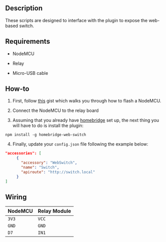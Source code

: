 ## Description

These scripts are designed to interface with the plugin to expose the web-based switch.

## Requirements

* NodeMCU

* Relay

* Micro-USB cable

## How-to

1. First, follow [this](https://gist.github.com/phenotypic/8d9d3b886936ccea9c21f495755640dd) gist which walks you through how to flash a NodeMCU.

2. Connect the NodeMCU to the relay board

3. Assuming that you already have [homebridge](https://github.com/homebridge/homebridge#installation) set up, the next thing you will have to do is install the plugin:
```
npm install -g homebridge-web-switch
```

4. Finally, update your `config.json` file following the example below:

```json
"accessories": [
     {
       "accessory": "WebSwitch",
       "name": "Switch",
       "apiroute": "http://switch.local"
     }
]
```

## Wiring

| NodeMCU | Relay Module |
| --- | --- |
| `3V3` | `VCC` |
| `GND` | `GND` |
| `D7` | `IN1` |
